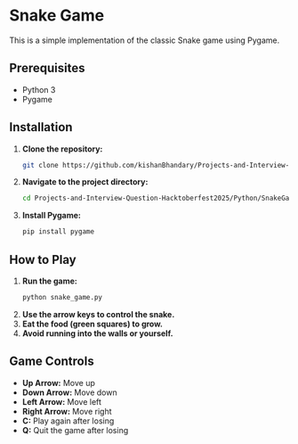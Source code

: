 # Snake Game

This is a simple implementation of the classic Snake game using Pygame.

## Prerequisites

- Python 3
- Pygame

## Installation

1.  **Clone the repository:**
    ```bash
    git clone https://github.com/kishanBhandary/Projects-and-Interview-Question-Hacktoberfest2025
    ```
2.  **Navigate to the project directory:**
    ```bash
    cd Projects-and-Interview-Question-Hacktoberfest2025/Python/SnakeGame
    ```
3.  **Install Pygame:**
    ```bash
    pip install pygame
    ```

## How to Play

1.  **Run the game:**
    ```bash
    python snake_game.py
    ```
2.  **Use the arrow keys to control the snake.**
3.  **Eat the food (green squares) to grow.**
4.  **Avoid running into the walls or yourself.**

## Game Controls

- **Up Arrow:** Move up
- **Down Arrow:** Move down
- **Left Arrow:** Move left
- **Right Arrow:** Move right
- **C:** Play again after losing
- **Q:** Quit the game after losing
